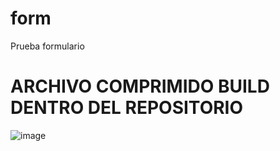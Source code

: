 # form
Prueba formulario

# ARCHIVO COMPRIMIDO BUILD DENTRO DEL REPOSITORIO

![image](https://user-images.githubusercontent.com/44610224/206039714-7d71bfa5-9465-4a09-8dd7-981fc09d86c0.png)
